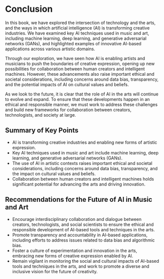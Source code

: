 # Conclusion

In this book, we have explored the intersection of technology and the arts, and the ways in which artificial intelligence (AI) is transforming creative industries. We have examined key AI techniques used in music and art, including machine learning, deep learning, and generative adversarial networks (GANs), and highlighted examples of innovative AI-based applications across various artistic domains.

Through our exploration, we have seen how AI is enabling artists and musicians to push the boundaries of creative expression, opening up new possibilities for collaboration between human creators and intelligent machines. However, these advancements also raise important ethical and societal considerations, including concerns around data bias, transparency, and the potential impacts of AI on cultural values and beliefs.

As we look to the future, it is clear that the role of AI in the arts will continue to evolve and expand. To ensure that these developments happen in an ethical and responsible manner, we must work to address these challenges and build new frameworks for collaboration between creators, technologists, and society at large.

Summary of Key Points
---------------------

* AI is transforming creative industries and enabling new forms of artistic expression.
* Key AI techniques used in music and art include machine learning, deep learning, and generative adversarial networks (GANs).
* The use of AI in artistic contexts raises important ethical and societal considerations, including concerns around data bias, transparency, and the impact on cultural values and beliefs.
* Collaboration between human creators and intelligent machines holds significant potential for advancing the arts and driving innovation.

Recommendations for the Future of AI in Music and Art
-----------------------------------------------------

* Encourage interdisciplinary collaboration and dialogue between creators, technologists, and social scientists to ensure the ethical and responsible development of AI-based tools and techniques in the arts.
* Promote transparency and accountability in AI-based applications, including efforts to address issues related to data bias and algorithmic bias.
* Foster a culture of experimentation and innovation in the arts, embracing new forms of creative expression enabled by AI.
* Remain vigilant in monitoring the social and cultural impacts of AI-based tools and techniques in the arts, and work to promote a diverse and inclusive vision for the future of creativity.
